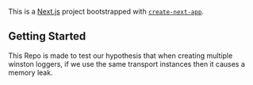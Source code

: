 This is a [Next.js](https://nextjs.org/) project bootstrapped with [`create-next-app`](https://github.com/vercel/next.js/tree/canary/packages/create-next-app).

## Getting Started
This Repo is made to test our hypothesis that when creating multiple winston loggers, if we use the same transport instances then it causes a memory leak.

